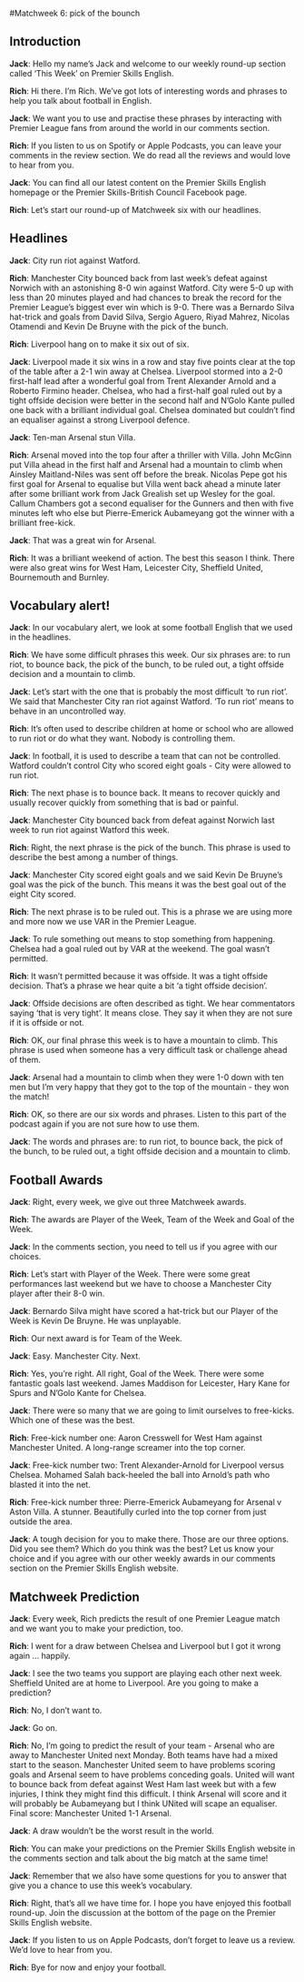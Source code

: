 #Matchweek 6: pick of the bounch

## Introduction  

**Jack**: Hello my name’s Jack and welcome to our weekly round-up section called ‘This Week’ on Premier Skills English.

**Rich**: Hi there. I’m Rich. We’ve got lots of interesting words and phrases to help you talk about football in English.

**Jack**: We want you to use and practise these phrases by interacting with Premier League fans from around the world in our comments section.

**Rich**: If you listen to us on Spotify or Apple Podcasts, you can leave your comments in the review section. We do read all the reviews and would love to hear from you.

**Jack**: You can find all our latest content on the Premier Skills English homepage or the Premier Skills-British Council Facebook page. 

**Rich**: Let’s start our round-up of Matchweek six with our headlines.

## Headlines

**Jack**: City run riot against Watford.

**Rich**: Manchester City bounced back from last week’s defeat against Norwich with an astonishing 8-0 win against Watford. City were 5-0 up with less than 20 minutes played and had chances to break the record for the Premier League’s biggest ever win which is 9-0. There was a Bernardo Silva hat-trick and goals from David Silva, Sergio Aguero, Riyad Mahrez, Nicolas Otamendi and Kevin De Bruyne with the pick of the bunch.

**Rich**: Liverpool hang on to make it six out of six.

**Jack**: Liverpool made it six wins in a row and stay five points clear at the top of the table after a 2-1 win away at Chelsea. Liverpool stormed into a 2-0 first-half lead after a wonderful goal from Trent Alexander Arnold and a Roberto Firmino header. Chelsea, who had a first-half goal ruled out by a tight offside decision were better in the second half and N’Golo Kante pulled one back with a brilliant individual goal. Chelsea dominated but couldn’t find an equaliser against a strong Liverpool defence.

**Jack**: Ten-man Arsenal stun Villa.

**Rich**: Arsenal moved into the top four after a thriller with Villa. John McGinn put Villa ahead in the first half and Arsenal had a mountain to climb when Ainsley Maitland-Niles was sent off before the break. Nicolas Pepe got his first goal for Arsenal to equalise but Villa went back ahead a minute later after some brilliant work from Jack Grealish set up Wesley for the goal. Callum Chambers got a second equaliser for the Gunners and then with five minutes left who else but Pierre-Emerick Aubameyang got the winner with a brilliant free-kick.

**Jack**: That was a great win for Arsenal.

**Rich**: It was a brilliant weekend of action. The best this season I think. There were also great wins for West Ham, Leicester City, Sheffield United, Bournemouth and Burnley.

## Vocabulary alert!

**Jack**: In our vocabulary alert, we look at some football English that we used in the headlines.

**Rich**: We have some difficult phrases this week. Our six phrases are: to run riot, to bounce back, the pick of the bunch, to be ruled out, a tight offside decision and a mountain to climb.

**Jack**: Let’s start with the one that is probably the most difficult ‘to run riot’. We said that Manchester City ran riot against Watford. ‘To run riot’ means to behave in an uncontrolled way.

**Rich**: It’s often used to describe children at home or school who are allowed to run riot or do what they want. Nobody is controlling them.

**Jack**: In football, it is used to describe a team that can not be controlled. Watford couldn’t control City who scored eight goals - City were allowed to run riot.

**Rich**: The next phase is to bounce back. It means to recover quickly and usually recover quickly from something that is bad or painful.

**Jack**: Manchester City bounced back from defeat against Norwich last week to run riot against Watford this week.

**Rich**: Right, the next phrase is the pick of the bunch. This phrase is used to describe the best among a number of things.

**Jack**: Manchester City scored eight goals and we said Kevin De Bruyne’s goal was the pick of the bunch. This means it was the best goal out of the eight City scored.

**Rich**: The next phrase is to be ruled out. This is a phrase we are using more and more now we use VAR in the Premier League.

**Jack**: To rule something out means to stop something from happening. Chelsea had a goal ruled out by VAR at the weekend. The goal wasn’t permitted.

**Rich**: It wasn’t permitted because it was offside. It was a tight offside decision. That’s a phrase we hear quite a bit ‘a tight offside decision’.

**Jack**: Offside decisions are often described as tight. We hear commentators saying ‘that is very tight’. It means close. They say it when they are not sure if it is offside or not.

**Rich**: OK, our final phrase this week is to have a mountain to climb. This phrase is used when someone has a very difficult task or challenge ahead of them.

**Jack**: Arsenal had a mountain to climb when they were 1-0 down with ten men but I’m very happy that they got to the top of the mountain - they won the match!

**Rich**: OK, so there are our six words and phrases. Listen to this part of the podcast again if you are not sure how to use them.

**Jack**: The words and phrases are: to run riot, to bounce back, the pick of the bunch, to be ruled out, a tight offside decision and a mountain to climb.

## Football Awards

**Jack**: Right, every week, we give out three Matchweek awards. 

**Rich**: The awards are Player of the Week, Team of the Week and Goal of the Week.

**Jack**: In the comments section, you need to tell us if you agree with our choices.

**Rich**: Let’s start with Player of the Week. There were some great performances last weekend but we have to choose a Manchester City player after their 8-0 win.

**Jack**: Bernardo Silva might have scored a hat-trick but our Player of the Week is Kevin De Bruyne. He was unplayable.

**Rich**: Our next award is for Team of the Week.

**Jack**: Easy. Manchester City. Next.

**Rich**: Yes, you’re right. All right, Goal of the Week. There were some fantastic goals last weekend. James Maddison for Leicester, Hary Kane for Spurs and N’Golo Kante for Chelsea. 

**Jack**: There were so many that we are going to limit ourselves to free-kicks. Which one of these was the best.

**Rich**: Free-kick number one: Aaron Cresswell for West Ham against Manchester United. A long-range screamer into the top corner.

**Jack**:  Free-kick number two: Trent Alexander-Arnold for Liverpool versus Chelsea. Mohamed Salah back-heeled the ball into Arnold’s path who blasted it into the net.

**Rich**:  Free-kick number three: Pierre-Emerick Aubameyang for Arsenal v Aston Villa. A stunner. Beautifully curled into the top corner from just outside the area.

**Jack**: A tough decision for you to make there. Those are our three options. Did you see them? Which do you think was the best? Let us know your choice and if you agree with our other weekly awards in our comments section on the Premier Skills English website.

## Matchweek Prediction 

**Jack**: Every week, Rich predicts the result of one Premier League match and we want you to make your prediction, too.

**Rich**: I went for a draw between Chelsea and Liverpool but I got it wrong again … happily.

**Jack**: I see the two teams you support are playing each other next week. Sheffield United are at home to Liverpool. Are you going to make a prediction?

**Rich**: No, I don’t want to. 

**Jack**: Go on.

**Rich**: No, I’m going to predict the result of your team - Arsenal who are away to Manchester United next Monday. Both teams have had a mixed start to the season. Manchester United seem to have problems scoring goals and Arsenal seem to have problems conceding goals. United will want to bounce back from defeat against West Ham last week but with a few injuries, I think they might find this difficult. I think Arsenal will score and it will probably be Aubameyang but I think UNited will scape an equaliser. Final score: Manchester United 1-1 Arsenal.

**Jack**: A draw wouldn’t be the worst result in the world.

**Rich**: You can make your predictions on the Premier Skills English website in the comments section and talk about the big match at the same time!

**Jack**: Remember that we also have some questions for you to answer that give you a chance to use this week’s vocabulary.

**Rich**: Right, that’s all we have time for. I hope you have enjoyed this football round-up. Join the discussion at the bottom of the page on the Premier Skills English website. 

**Jack**: If you listen to us on Apple Podcasts, don’t forget to leave us a review. We’d love to hear from you.

**Rich**: Bye for now and enjoy your football.